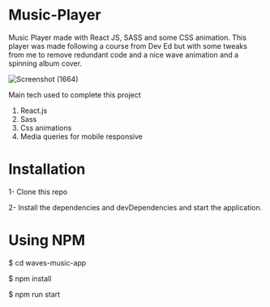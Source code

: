 # Music-Player


Music Player made with React JS, SASS and some CSS animation. This player was made following a course from Dev Ed but with some tweaks from me to remove redundant code and a nice wave animation and a spinning album cover.

![Screenshot (1664)](https://user-images.githubusercontent.com/116904523/221436935-8c43ad84-5187-470b-8eb3-030e489c01a4.png)


Main tech used to complete this project

1. React.js
2. Sass
3. Css animations
4. Media queries for mobile responsive


# Installation
1- Clone this repo

2- Install the dependencies and devDependencies and start the application.

# Using NPM

$ cd waves-music-app

$ npm install

$ npm run start
